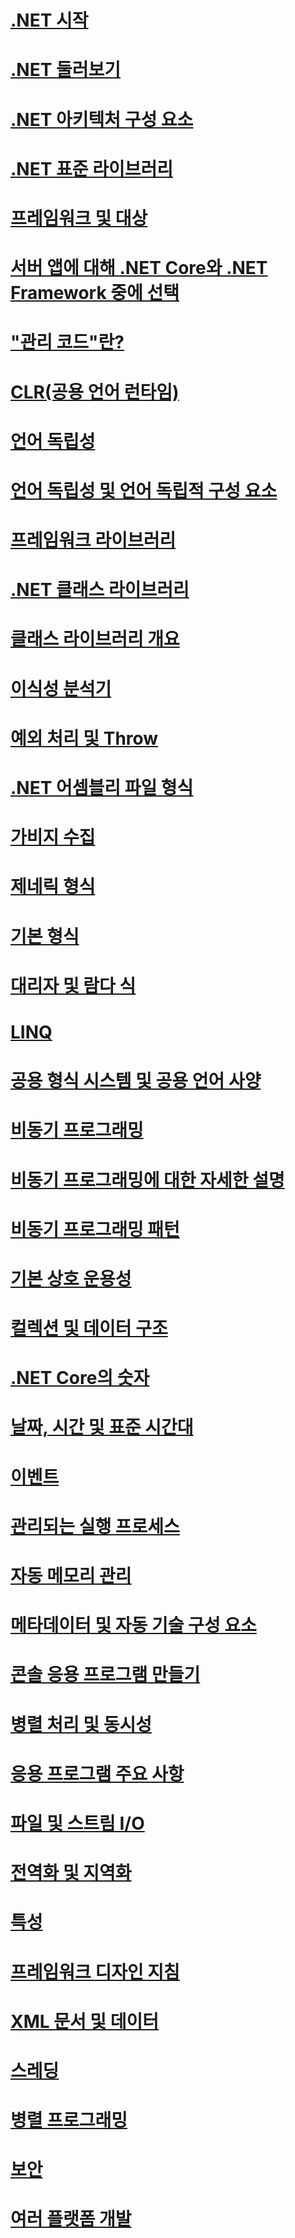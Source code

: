# [.NET 시작](getting-started.md)
# [.NET 둘러보기](tour.md)
# [.NET 아키텍처 구성 요소](components.md)
# [.NET 표준 라이브러리](library.md)
# [프레임워크 및 대상](frameworks.md)
# [서버 앱에 대해 .NET Core와 .NET Framework 중에 선택](choosing-core-framework-server.md)
# ["관리 코드"란?](managed-code.md)
# [CLR(공용 언어 런타임)](clr.md)
# [언어 독립성](language-independence.md)
# [언어 독립성 및 언어 독립적 구성 요소](language-independence-and-language-independent-components.md)
# [프레임워크 라이브러리](framework-libraries.md)
# [.NET 클래스 라이브러리](class-libraries.md)
# [클래스 라이브러리 개요](class-library-overview.md)
# [이식성 분석기](portability-analyzer.md)
# [예외 처리 및 Throw](exceptions.md)
# [.NET 어셈블리 파일 형식](assembly-format.md)
# [가비지 수집](garbage-collection/)
# [제네릭 형식](generics.md)
# [기본 형식](base-types/)
# [대리자 및 람다 식](delegates-lambdas.md)
# [LINQ](using-linq.md)
# [공용 형식 시스템 및 공용 언어 사양](common-type-system.md)
# [비동기 프로그래밍](async.md)
# [비동기 프로그래밍에 대한 자세한 설명](async-in-depth.md)
# [비동기 프로그래밍 패턴](asynchronous-programming-patterns/)
# [기본 상호 운용성](native-interop.md)
# [컬렉션 및 데이터 구조](collections/)
# [.NET Core의 숫자](numerics.md)
# [날짜, 시간 및 표준 시간대](datetime/)
# [이벤트](events/)
# [관리되는 실행 프로세스](managed-execution-process.md)
# [자동 메모리 관리](automatic-memory-management.md)
# [메타데이터 및 자동 기술 구성 요소](metadata-and-self-describing-components.md)
# [콘솔 응용 프로그램 만들기](building-console-apps.md)
# [병렬 처리 및 동시성](parallel-processing-and-concurrency.md)
# [응용 프로그램 주요 사항](application-essentials.md)
# [파일 및 스트림 I/O](io/index.md)
# [전역화 및 지역화](globalization-localization/)
# [특성](attributes/)
# [프레임워크 디자인 지침](design-guidelines/)
# [XML 문서 및 데이터](data/xml/)
# [스레딩](threading/)
# [병렬 프로그래밍](parallel-programming/)
# [보안](security/)
# [여러 플랫폼 개발](cross-platform/)
